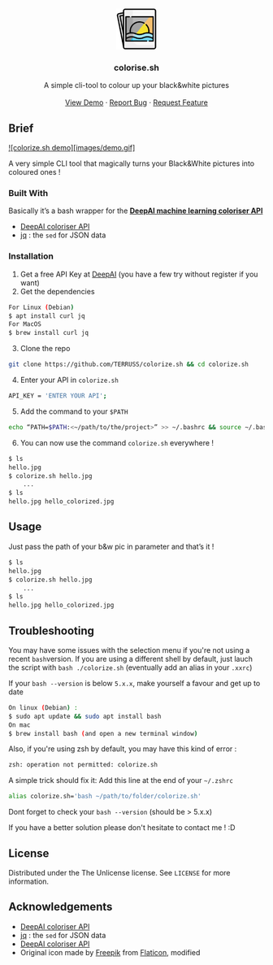 
<!-- PROJECT LOGO -->
<br />
<p align="center">
  <a href="https://github.com/TERRUSS/colorize.sh">
    <img src="images/logo.png" alt="Logo" width="80" height="80">
  </a>

  <h3 align="center">colorise.sh</h3>

  <p align="center">
    A simple cli-tool to colour up your black&white pictures
    <br />
    <br />
    <a href="https://github.com/TERRUSS/colorize.sh">View Demo</a>
    ·
    <a href="https://github.com/TERRUSS/colorize.sh/issues">Report Bug</a>
    ·
    <a href="https://github.com/TERRUSS/colorize.sh/issues">Request Feature</a>
  </p>
</p>

<!-- ABOUT THE PROJECT -->
## Brief

[![colorize.sh demo][images/demo.gif]](https://github.com/TERRUSS/colorize.sh)

A very simple CLI tool that magically turns your Black&White pictures into coloured ones !

### Built With
Basically it’s a bash wrapper for the <a href=“https://deepai.org/machine-learning-model/colorizer”><strong>DeepAI machine learning coloriser API</strong></a>

* [DeepAI coloriser API](https://deepai.org/machine-learning-model/colorizer)
* [jq](https://stedolan.github.io/jq/) : the `sed` for JSON data

### Installation

1. Get a free API Key at [DeepAI](https://deepai.org/machine-learning-model/colorizer) (you have a few try without register if you want)
2. Get the dependencies
```sh
For Linux (Debian)
$ apt install curl jq
For MacOS
$ brew install curl jq
```
3. Clone the repo
```sh
git clone https://github.com/TERRUSS/colorize.sh && cd colorize.sh
```
4. Enter your API in `colorize.sh`
```bash
API_KEY = 'ENTER YOUR API';
```
5. Add the command to your `$PATH`
```sh
echo “PATH=$PATH:<~/path/to/the/project>” >> ~/.bashrc && source ~/.bashrc
```
6. You can now use the command `colorize.sh` everywhere !
```sh
$ ls
hello.jpg
$ colorize.sh hello.jpg
	...
$ ls
hello.jpg hello_colorized.jpg
```

<!-- USAGE EXAMPLES -->
## Usage

Just pass the path of your b&w pic in parameter and that’s it !

```sh
$ ls
hello.jpg
$ colorize.sh hello.jpg
	...
$ ls
hello.jpg hello_colorized.jpg
```

<!-- TROUBLESHOOTING -->
## Troubleshooting

You may have some issues with the selection menu if you're not using a recent `bash`version.
If you are using a different shell by default, just lauch the script with `bash ./colorize.sh` (eventually add an alias in your `.xxrc`)

If your `bash --version` is below `5.x.x`, make yourself a favour and get up to date
```sh
On linux (Debian) :
$ sudo apt update && sudo apt install bash
On mac
$ brew install bash (and open a new terminal window)
```

Also, if you're using zsh  by default, you may have this kind of error :
```sh
zsh: operation not permitted: colorize.sh
```
A simple trick should fix it: Add this line at the end of your `~/.zshrc`
```sh
alias colorize.sh='bash ~/path/to/folder/colorize.sh'
```
Dont forget to check your `bash --version` (should be > 5.x.x)

If you have a better solution please don't hesitate to contact me ! :D

<!-- LICENSE -->
## License

Distributed under the The Unlicense license. See `LICENSE` for more information.


<!-- ACKNOWLEDGEMENTS -->
## Acknowledgements
* [DeepAI coloriser API](https://deepai.org/machine-learning-model/colorizer)
* [jq](https://stedolan.github.io/jq/) : the `sed` for JSON data
* [DeepAI coloriser API](https://deepai.org/machine-learning-model/colorizer)
* Original icon made by [Freepik](https://www.freepik.com) from [Flaticon](https://www.flaticon.com), modified
